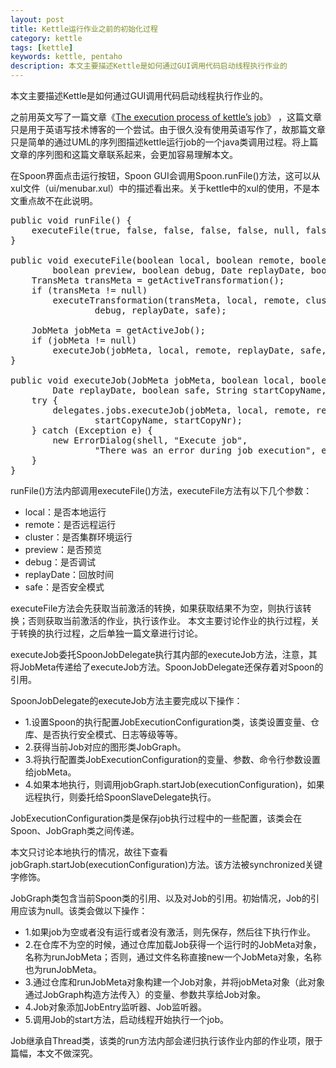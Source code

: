 ```yaml
---
layout: post
title: Kettle运行作业之前的初始化过程
category: kettle
tags: [kettle]
keywords: kettle, pentaho
description: 本文主要描述Kettle是如何通过GUI调用代码启动线程执行作业的
---
```


本文主要描述Kettle是如何通过GUI调用代码启动线程执行作业的。

之前用英文写了一篇文章《<a href="http://www.javachen.com/2012/02/the-execution-process-of-kettles-job/" target="_blank">The execution process of kettle’s job</a>》 ，这篇文章只是用于英语写技术博客的一个尝试。由于很久没有使用英语写作了，故那篇文章只是简单的通过UML的序列图描述kettle运行job的一个java类调用过程。将上篇文章的序列图和这篇文章联系起来，会更加容易理解本文。

在Spoon界面点击运行按钮，Spoon GUI会调用Spoon.runFile()方法，这可以从xul文件（ui/menubar.xul）中的描述看出来。关于kettle中的xul的使用，不是本文重点故不在此说明。

<pre lang="java">
public void runFile() {
	executeFile(true, false, false, false, false, null, false);
}

public void executeFile(boolean local, boolean remote, boolean cluster,
		boolean preview, boolean debug, Date replayDate, boolean safe) {
	TransMeta transMeta = getActiveTransformation();
	if (transMeta != null)
		executeTransformation(transMeta, local, remote, cluster, preview,
				debug, replayDate, safe);

	JobMeta jobMeta = getActiveJob();
	if (jobMeta != null)
		executeJob(jobMeta, local, remote, replayDate, safe, null, 0);
}

public void executeJob(JobMeta jobMeta, boolean local, boolean remote,
		Date replayDate, boolean safe, String startCopyName, int startCopyNr) {
	try {
		delegates.jobs.executeJob(jobMeta, local, remote, replayDate, safe,
				startCopyName, startCopyNr);
	} catch (Exception e) {
		new ErrorDialog(shell, "Execute job",
				"There was an error during job execution", e);
	}
}
</pre>

runFile()方法内部调用executeFile()方法，executeFile方法有以下几个参数：
- local：是否本地运行
- remote：是否远程运行
- cluster：是否集群环境运行
- preview：是否预览
- debug：是否调试
- replayDate：回放时间
- safe：是否安全模式

executeFile方法会先获取当前激活的转换，如果获取结果不为空，则执行该转换；否则获取当前激活的作业，执行该作业。 本文主要讨论作业的执行过程，关于转换的执行过程，之后单独一篇文章进行讨论。

executeJob委托SpoonJobDelegate执行其内部的executeJob方法，注意，其将JobMeta传递给了executeJob方法。SpoonJobDelegate还保存着对Spoon的引用。

SpoonJobDelegate的executeJob方法主要完成以下操作：

- 1.设置Spoon的执行配置JobExecutionConfiguration类，该类设置变量、仓库、是否执行安全模式、日志等级等等。
- 2.获得当前Job对应的图形类JobGraph。
- 3.将执行配置类JobExecutionConfiguration的变量、参数、命令行参数设置给jobMeta。
- 4.如果本地执行，则调用jobGraph.startJob(executionConfiguration)，如果远程执行，则委托给SpoonSlaveDelegate执行。

JobExecutionConfiguration类是保存job执行过程中的一些配置，该类会在Spoon、JobGraph类之间传递。

本文只讨论本地执行的情况，故往下查看jobGraph.startJob(executionConfiguration)方法。该方法被synchronized关键字修饰。

JobGraph类包含当前Spoon类的引用、以及对Job的引用。初始情况，Job的引用应该为null。该类会做以下操作：

- 1.如果job为空或者没有运行或者没有激活，则先保存，然后往下执行作业。
- 2.在仓库不为空的时候，通过仓库加载Job获得一个运行时的JobMeta对象，名称为runJobMeta；否则，通过文件名称直接new一个JobMeta对象，名称也为runJobMeta。
- 3.通过仓库和runJobMeta对象构建一个Job对象，并将jobMeta对象（此对象通过JobGraph构造方法传入）的变量、参数共享给Job对象。
- 4.Job对象添加JobEntry监听器、Job监听器。
- 5.调用Job的start方法，启动线程开始执行一个job。

Job继承自Thread类，该类的run方法内部会递归执行该作业内部的作业项，限于篇幅，本文不做深究。
